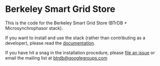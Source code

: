 # Berkeley Smart Grid Store

This is the code for the Berkeley Smart Grid Store (BTrDB + Microsynchrophasor stack). 

If you want to install and use the stack (rather than contributing as a developer), 
please read the [documentation](https://docs.smartgrid.store).

If you have hit a snag in the installation procedure, please [file an issue](https://github.com/immesys/smartgridstore/issues) or email the 
mailing list at btrdb@googlegroups.com
